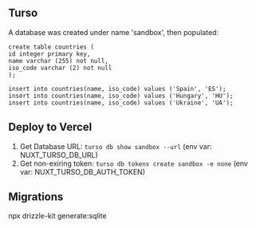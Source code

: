 ## Turso

A database was created under name 'sandbox', then populated:

```
create table countries (
id integer primary key,
name varchar (255) not null,
iso_code varchar (2) not null
);

insert into countries(name, iso_code) values ('Spain', 'ES');
insert into countries(name, iso_code) values ('Hungary', 'HU');
insert into countries(name, iso_code) values ('Ukraine', 'UA');
```

## Deploy to Vercel

1. Get Database URL: `turso db show sandbox --url` (env var: NUXT_TURSO_DB_URL)
2. Get non-exiring token: `turso db tokens create sandbox -e none` (env var: NUXT_TURSO_DB_AUTH_TOKEN)

## Migrations

npx drizzle-kit generate:sqlite
